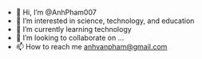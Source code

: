 - 👋 Hi, I’m @AnhPham007
- 👀 I’m interested in science, technology, and education
- 🌱 I’m currently learning technology
- 💞️ I’m looking to collaborate on ...
- 📫 How to reach me anhvanpham@gmail.com

<!---
AnhPham007/AnhPham007 is a ✨ special ✨ repository because its `README.md` (this file) appears on your GitHub profile.
You can click the Preview link to take a look at your changes.
--->
